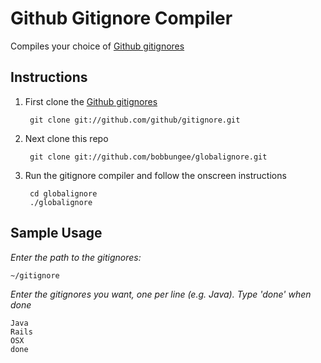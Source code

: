 # Github Gitignore Compiler

Compiles your choice of [Github gitignores](https://github.com/github/gitignore)

## Instructions

1. First clone the [Github gitignores](https://github.com/github/gitignore)

        git clone git://github.com/github/gitignore.git

2. Next clone this repo

        git clone git://github.com/bobbungee/globalignore.git

3. Run the gitignore compiler and follow the onscreen instructions

        cd globalignore
        ./globalignore

## Sample Usage

*Enter the path to the gitignores:*

    ~/gitignore
    
*Enter the gitignores you want, one per line (e.g. Java).*
*Type 'done' when done*

    Java
    Rails
    OSX
    done
